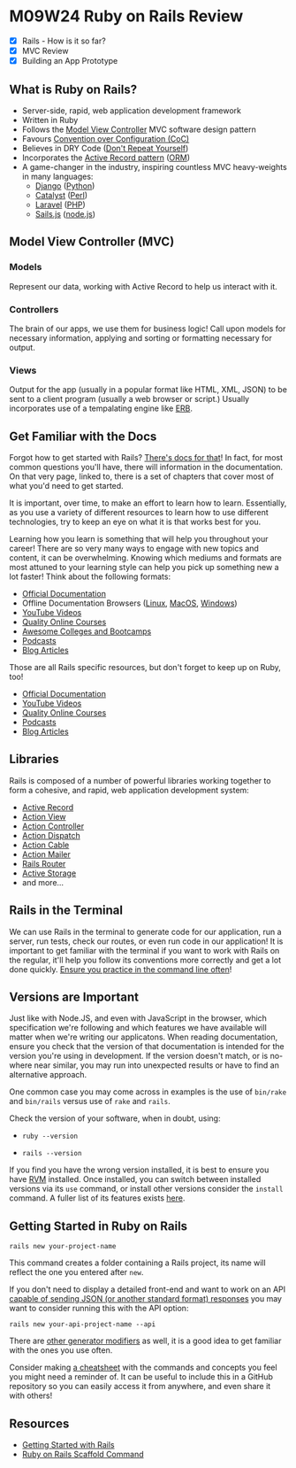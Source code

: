 # M09W24 Ruby on Rails Review

* [x] Rails - How is it so far?
* [x] MVC Review
* [x] Building an App Prototype

## What is Ruby on Rails?

* Server-side, rapid, web application development framework
* Written in Ruby
* Follows the [Model View Controller](https://en.wikipedia.org/wiki/Model%E2%80%93view%E2%80%93controller) MVC software design pattern
* Favours [Convention over Configuration (CoC)](https://en.wikipedia.org/wiki/Convention_over_configuration)
* Believes in DRY Code ([Don't Repeat Yourself](https://en.wikipedia.org/wiki/Don%27t_repeat_yourself))
* Incorporates the [Active Record pattern](https://en.wikipedia.org/wiki/Active_record_pattern) ([ORM](https://en.wikipedia.org/wiki/Object%E2%80%93relational_mapping))
* A game-changer in the industry, inspiring countless MVC heavy-weights in many languages:
  * [Django](https://www.djangoproject.com/) ([Python](https://www.python.org/))
  * [Catalyst](http://catalyst.perl.org/) ([Perl](https://www.perl.org/))
  * [Laravel](https://laravel.com/) ([PHP](https://www.php.net/))
  * [Sails.js](https://sailsjs.com/) ([node.js](https://nodejs.org/en/))

## Model View Controller (MVC)

### Models

Represent our data, working with Active Record to help us interact with it.

### Controllers

The brain of our apps, we use them for business logic! Call upon models for necessary information, applying and sorting or formatting necessary for output.

### Views

Output for the app (usually in a popular format like HTML, XML, JSON) to be sent to a client program (usually a web browser or script.) Usually incorporates use of a tempalating engine like [ERB](https://github.com/ruby/erb).

## Get Familiar with the Docs

Forgot how to get started with Rails? [There's docs for that](https://guides.rubyonrails.org/getting_started.html)! In fact, for most common questions you'll have, there will information in the documentation. On that very page, linked to, there is a set of chapters that cover most of what you'd need to get started.

It is important, over time, to make an effort to learn how to learn. Essentially, as you use a variety of different resources to learn how to use different technologies, try to keep an eye on what it is that works best for you.

Learning how you learn is something that will help you throughout your career! There are so very many ways to engage with new topics and content, it can be overwhelming. Knowing which mediums and formats are most attuned to your learning style can help you pick up something new a lot faster! Think about the following formats:

* [Official Documentation](https://guides.rubyonrails.org/)
* Offline Documentation Browsers ([Linux](https://zealdocs.org/), [MacOS](https://kapeli.com/dash), [Windows](https://velocity.silverlakesoftware.com/))
* [YouTube Videos](https://www.youtube.com/watch?v=fmyvWz5TUWg)
* [Quality Online Courses](https://www.pluralsight.com/paths/building-web-apps-with-ruby-on-rails)
* [Awesome Colleges and Bootcamps](https://www.lighthouselabs.ca/)
* [Podcasts](https://www.therubyonrailspodcast.com/)
* [Blog Articles](https://deallen7.medium.com/ruby-on-rails-app-build-blog-3d9975a999ae)

Those are all Rails specific resources, but don't forget to keep up on Ruby, too!

* [Official Documentation](https://www.ruby-lang.org/en/)
* [YouTube Videos](https://www.youtube.com/watch?v=8wZ2ZD--VTk)
* [Quality Online Courses]()
* [Podcasts](https://rubyrogues.com/)
* [Blog Articles](https://careerkarma.com/blog/how-to-learn-ruby/)

## Libraries

Rails is composed of a number of powerful libraries working together to form a cohesive, and rapid, web application development system:

* [Active Record](https://guides.rubyonrails.org/active_record_basics.html)
* [Action View](https://guides.rubyonrails.org/action_view_overview.html)
* [Action Controller](https://guides.rubyonrails.org/action_controller_overview.html)
* [Action Dispatch](https://guides.rubyonrails.org/configuring.html#configuring-action-dispatch)
* [Action Cable](https://guides.rubyonrails.org/action_cable_overview.html)
* [Action Mailer](https://guides.rubyonrails.org/action_mailer_basics.html)
* [Rails Router](https://guides.rubyonrails.org/routing.html)
* [Active Storage](https://guides.rubyonrails.org/active_storage_overview.html)
* and more...

## Rails in the Terminal

We can use Rails in the terminal to generate code for our application, run a server, run tests, check our routes, or even run code in our application! It is important to get familiar with the terminal if you want to work with Rails on the regular, it'll help you follow its conventions more correctly and get a lot done quickly. [Ensure you practice in the command line often](https://guides.rubyonrails.org/command_line.html)!

## Versions are Important

Just like with Node.JS, and even with JavaScript in the browser, which specification we're following and which features we have available will matter when we're writing our applicatons. When reading documentation, ensure you check that the version of that documentation is intended for the version you're using in development. If the version doesn't match, or is no-where near similar, you may run into unexpected results or have to find an alternative approach.

One common case you may come across in examples is the use of `bin/rake` and `bin/rails` versus use of `rake` and `rails`.

Check the version of your software, when in doubt, using:

* `ruby --version`

* `rails --version`

If you find you have the wrong version installed, it is best to ensure you have [RVM](https://rvm.io/) installed. Once installed, you can switch between installed versions via its `use` command, or install other versions consider the `install` command. A fuller list of its features exists [here](https://rvm.io/rvm/cli).

## Getting Started in Ruby on Rails

`rails new your-project-name`

This command creates a folder containing a Rails project, its name will reflect the one you entered after `new`.

If you don't need to display a detailed front-end and want to work on an API [capable of sending JSON (or another standard format) responses](https://dev.to/caicindy87/rendering-json-in-a-rails-api-25fd) you may want to consider running this with the API option:

`rails new your-api-project-name --api`

There are [other generator modifiers](https://blog.appsignal.com/2022/05/04/bootstrapping-with-ruby-on-rails-generators-and-templates.html) as well, it is a good idea to get familiar with the ones you use often.

Consider making [a cheatsheet](https://overapi.com/static/cs/RubyOnRails-Cheatsheet-BlaineKendall.pdf) with the commands and concepts you feel you might need a reminder of. It can be useful to include this in a GitHub repository so you can easily access it from anywhere, and even share it with others!

## Resources

* [Getting Started with Rails](https://guides.rubyonrails.org/getting_started.html)
* [Ruby on Rails Scaffold Command](https://www.rubyguides.com/2020/03/rails-scaffolding/)